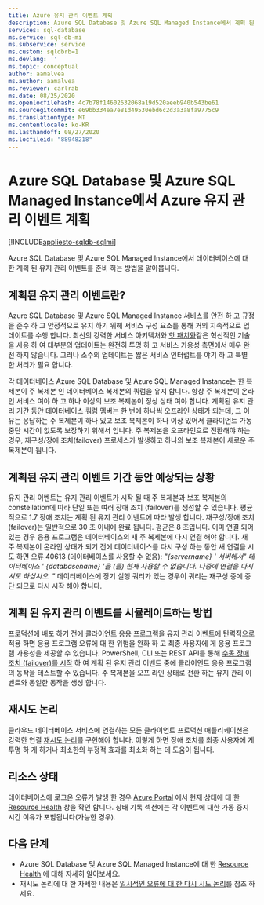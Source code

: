 ```yaml
---
title: Azure 유지 관리 이벤트 계획
description: Azure SQL Database 및 Azure SQL Managed Instance에서 계획 된 유지 관리 이벤트를 준비 하는 방법을 알아봅니다.
services: sql-database
ms.service: sql-db-mi
ms.subservice: service
ms.custom: sqldbrb=1
ms.devlang: ''
ms.topic: conceptual
author: aamalvea
ms.author: aamalvea
ms.reviewer: carlrab
ms.date: 08/25/2020
ms.openlocfilehash: 4c7b78f14602632068a19d520aeeb940b543be61
ms.sourcegitcommit: e69bb334ea7e81d49530ebd6c2d3a3a8fa9775c9
ms.translationtype: MT
ms.contentlocale: ko-KR
ms.lasthandoff: 08/27/2020
ms.locfileid: "88948218"
---
```

# <a name="plan-for-azure-maintenance-events-in-azure-sql-database-and-azure-sql-managed-instance"></a>Azure SQL Database 및 Azure SQL Managed Instance에서 Azure 유지 관리 이벤트 계획
[!INCLUDE[appliesto-sqldb-sqlmi](../includes/appliesto-sqldb-sqlmi.md)]

Azure SQL Database 및 Azure SQL Managed Instance에서 데이터베이스에 대 한 계획 된 유지 관리 이벤트를 준비 하는 방법을 알아봅니다.

## <a name="what-is-a-planned-maintenance-event"></a>계획된 유지 관리 이벤트란?

Azure SQL Database 및 Azure SQL Managed Instance 서비스를 안전 하 고 규정을 준수 하 고 안정적으로 유지 하기 위해 서비스 구성 요소를 통해 거의 지속적으로 업데이트를 수행 합니다. 최신의 강력한 서비스 아키텍처와 [핫 패치와](https://aka.ms/azuresqlhotpatching)같은 혁신적인 기술을 사용 하 여 대부분의 업데이트는 완전히 투명 하 고 서비스 가용성 측면에서 매우 완전 하지 않습니다. 그러나 소수의 업데이트는 짧은 서비스 인터럽트를 야기 하 고 특별 한 처리가 필요 합니다. 

각 데이터베이스 Azure SQL Database 및 Azure SQL Managed Instance는 한 복제본이 주 복제본 인 데이터베이스 복제본의 쿼럼을 유지 합니다. 항상 주 복제본이 온라인 서비스 여야 하 고 하나 이상의 보조 복제본이 정상 상태 여야 합니다. 계획된 유지 관리 기간 동안 데이터베이스 쿼럼 멤버는 한 번에 하나씩 오프라인 상태가 되는데, 그 이유는 응답하는 주 복제본이 하나 있고 보조 복제본이 하나 이상 있어서 클라이언트 가동 중단 시간이 없도록 보장하기 위해서 입니다. 주 복제본을 오프라인으로 전환해야 하는 경우, 재구성/장애 조치(failover) 프로세스가 발생하고 하나의 보조 복제본이 새로운 주 복제본이 됩니다.  

## <a name="what-to-expect-during-a-planned-maintenance-event"></a>계획된 유지 관리 이벤트 기간 동안 예상되는 상황

유지 관리 이벤트는 유지 관리 이벤트가 시작 될 때 주 복제본과 보조 복제본의 constellation에 따라 단일 또는 여러 장애 조치 (failover)를 생성할 수 있습니다. 평균적으로 1.7 장애 조치는 계획 된 유지 관리 이벤트에 따라 발생 합니다. 재구성/장애 조치 (failover)는 일반적으로 30 초 이내에 완료 됩니다. 평균은 8 초입니다. 이미 연결 되어 있는 경우 응용 프로그램은 데이터베이스의 새 주 복제본에 다시 연결 해야 합니다. 새 주 복제본이 온라인 상태가 되기 전에 데이터베이스를 다시 구성 하는 동안 새 연결을 시도 하면 오류 40613 (데이터베이스를 사용할 수 없음): *"{servername} ' 서버에서" 데이터베이스 ' {databasename} '을 (를) 현재 사용할 수 없습니다. 나중에 연결을 다시 시도 하십시오. "* 데이터베이스에 장기 실행 쿼리가 있는 경우이 쿼리는 재구성 중에 중단 되므로 다시 시작 해야 합니다.

## <a name="how-to-simulate-a-planned-maintenance-event"></a>계획 된 유지 관리 이벤트를 시뮬레이트하는 방법

프로덕션에 배포 하기 전에 클라이언트 응용 프로그램을 유지 관리 이벤트에 탄력적으로 적용 하면 응용 프로그램 오류에 대 한 위험을 완화 하 고 최종 사용자에 게 응용 프로그램 가용성을 제공할 수 있습니다. PowerShell, CLI 또는 REST API를 통해 [수동 장애 조치 (failover)를 시작](https://aka.ms/mifailover-techblog) 하 여 계획 된 유지 관리 이벤트 중에 클라이언트 응용 프로그램의 동작을 테스트할 수 있습니다. 주 복제본을 오프 라인 상태로 전환 하는 유지 관리 이벤트와 동일한 동작을 생성 합니다.

## <a name="retry-logic"></a>재시도 논리

클라우드 데이터베이스 서비스에 연결하는 모든 클라이언트 프로덕션 애플리케이션은 강력한 연결 [재시도 논리](troubleshoot-common-connectivity-issues.md#retry-logic-for-transient-errors)를 구현해야 합니다. 이렇게 하면 장애 조치를 최종 사용자에 게 투명 하 게 하거나 최소한의 부정적 효과를 최소화 하는 데 도움이 됩니다.

## <a name="resource-health"></a>리소스 상태

데이터베이스에 로그온 오류가 발생 한 경우 [Azure Portal](https://portal.azure.com) 에서 현재 상태에 대 한 [Resource Health](../../service-health/resource-health-overview.md#get-started) 창을 확인 합니다. 상태 기록 섹션에는 각 이벤트에 대한 가동 중지 시간 이유가 포함됩니다(가능한 경우).

## <a name="next-steps"></a>다음 단계

- Azure SQL Database 및 Azure SQL Managed Instance에 대 한 [Resource Health](resource-health-to-troubleshoot-connectivity.md) 에 대해 자세히 알아보세요.
- 재시도 논리에 대 한 자세한 내용은 [일시적인 오류에 대 한 다시 시도 논리](troubleshoot-common-connectivity-issues.md#retry-logic-for-transient-errors)를 참조 하세요.
